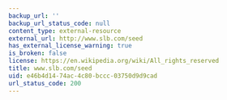 ```yaml
---
backup_url: ''
backup_url_status_code: null
content_type: external-resource
external_url: http://www.slb.com/seed
has_external_license_warning: true
is_broken: false
license: https://en.wikipedia.org/wiki/All_rights_reserved
title: www.slb.com/seed
uid: e46b4d14-74ac-4c80-bccc-03750d9d9cad
url_status_code: 200
---
```

